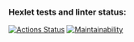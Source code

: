 ### Hexlet tests and linter status:
[![Actions Status](https://github.com/ssanoegovno1488/java-project-61/actions/workflows/hexlet-check.yml/badge.svg)](https://github.com/ssanoegovno1488/java-project-61/actions)
[![Maintainability](https://api.codeclimate.com/v1/badges/2d9b666b8b218a92cc2d/maintainability)](https://codeclimate.com/github/ssanoegovno1488/java-project-61/maintainability)

